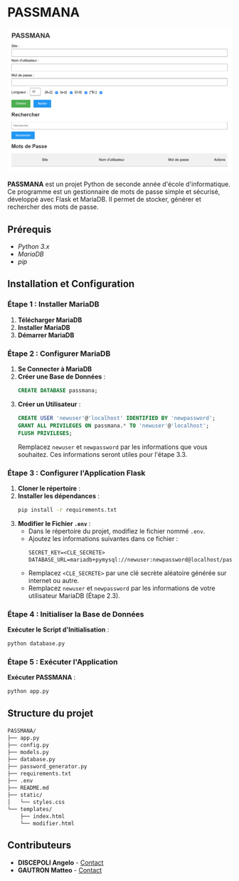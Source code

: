 # PASSMANA

![PASSMANA Screenshot](https://raw.githubusercontent.com/atlas161/PASSMANA/main/medias/Screenshot.png)

**PASSMANA** est un projet Python de seconde année d'école d'informatique. Ce programme est un gestionnaire de mots de passe simple et sécurisé, développé avec Flask et MariaDB. Il permet de stocker, générer et rechercher des mots de passe.

## Prérequis

- *Python 3.x*
- *MariaDB*
- *pip*

## Installation et Configuration

### Étape 1 : Installer MariaDB

1. **Télécharger MariaDB**
2. **Installer MariaDB**
3. **Démarrer MariaDB**

### Étape 2 : Configurer MariaDB

1. **Se Connecter à MariaDB**
2. **Créer une Base de Données** :
    ```sql
    CREATE DATABASE passmana;
    ```
3. **Créer un Utilisateur** :
    ```sql
    CREATE USER 'newuser'@'localhost' IDENTIFIED BY 'newpassword';
    GRANT ALL PRIVILEGES ON passmana.* TO 'newuser'@'localhost';
    FLUSH PRIVILEGES;
    ```
    Remplacez `newuser` et `newpassword` par les informations que vous souhaitez. Ces informations seront utiles pour l'étape 3.3.

### Étape 3 : Configurer l'Application Flask

1. **Cloner le répertoire** :
2. **Installer les dépendances** :
    ```sh
    pip install -r requirements.txt
    ```
3. **Modifier le Fichier `.env`** :
    - Dans le répertoire du projet, modifiez le fichier nommé `.env`.
    - Ajoutez les informations suivantes dans ce fichier :
      ```env
      SECRET_KEY=<CLE_SECRETE>
      DATABASE_URL=mariadb+pymysql://newuser:newpassword@localhost/passmana
      ```
    - Remplacez `<CLE_SECRETE>` par une clé secrète aléatoire générée sur internet ou autre.
    - Remplacez `newuser` et `newpassword` par les informations de votre utilisateur MariaDB (Étape 2.3).

### Étape 4 : Initialiser la Base de Données

**Exécuter le Script d'Initialisation** :
```sh
python database.py
```

### Étape 5 : Exécuter l'Application

**Exécuter PASSMANA** :
```sh
python app.py
```

## Structure du projet
```
PASSMANA/
├── app.py
├── config.py
├── models.py
├── database.py
├── password_generator.py
├── requirements.txt
├── .env
├── README.md
├── static/
│   └── styles.css
└── templates/
    ├── index.html
    └── modifier.html
```

## Contributeurs

- **DISCEPOLI Angelo** - [Contact](mailto:angelo.discepoli161@gmail.com)
- **GAUTRON Matteo** - [Contact](mailto:gautronmatteo@gmail.com)

